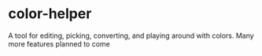 # color-helper
A tool for editing, picking, converting, and playing around with colors. Many more features planned to come